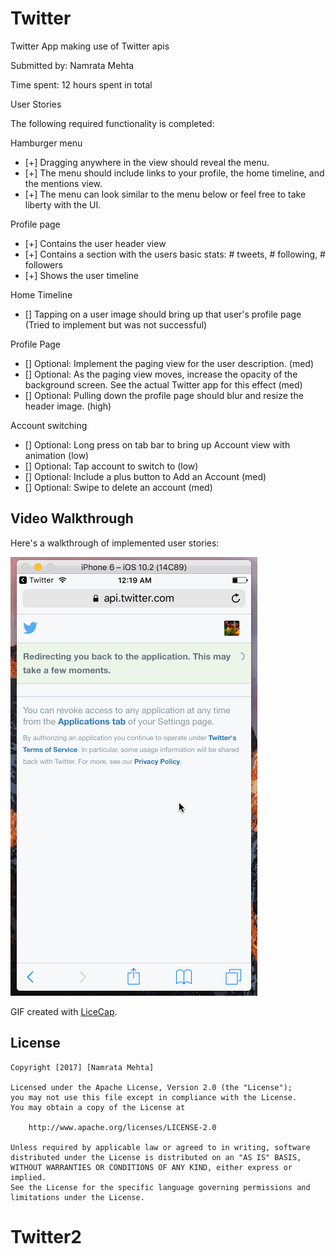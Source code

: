 # Twitter

Twitter App making use of Twitter apis

Submitted by: Namrata Mehta

Time spent: 12 hours spent in total

User Stories


The following required functionality is completed:

Hamburger menu

* [+] Dragging anywhere in the view should reveal the menu.
* [+] The menu should include links to your profile, the home timeline, and the mentions view.
* [+] The menu can look similar to the menu below or feel free to take liberty with the UI.

Profile page

* [+] Contains the user header view
* [+] Contains a section with the users basic stats: # tweets, # following, # followers
* [+] Shows the user timeline


Home Timeline

* [] Tapping on a user image should bring up that user's profile page (Tried to implement but was not successful)

Profile Page
* [] Optional: Implement the paging view for the user description. (med)
* [] Optional: As the paging view moves, increase the opacity of the background screen. See the actual Twitter app for this effect (med)
* [] Optional: Pulling down the profile page should blur and resize the header image. (high)

Account switching
* [] Optional: Long press on tab bar to bring up Account view with animation (low)
* [] Optional: Tap account to switch to (low)
* [] Optional: Include a plus button to Add an Account (med)
* [] Optional: Swipe to delete an account (med)


## Video Walkthrough 

Here's a walkthrough of implemented user stories:

<img src='https://github.com/Nams2/Twitter2/blob/master/Twitter2newGIF.gif' title='Twitter Video Walkthrough' width='' alt='Video Walkthrough' />

GIF created with [LiceCap](http://www.cockos.com/licecap/).


## License

    Copyright [2017] [Namrata Mehta]

    Licensed under the Apache License, Version 2.0 (the "License");
    you may not use this file except in compliance with the License.
    You may obtain a copy of the License at

        http://www.apache.org/licenses/LICENSE-2.0

    Unless required by applicable law or agreed to in writing, software
    distributed under the License is distributed on an "AS IS" BASIS,
    WITHOUT WARRANTIES OR CONDITIONS OF ANY KIND, either express or implied.
    See the License for the specific language governing permissions and
    limitations under the License.

# Twitter2
